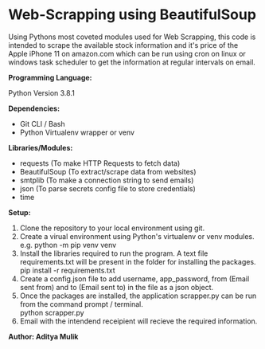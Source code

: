 # Web-Scrapping using BeautifulSoup

Using Pythons most coveted modules used for Web Scrapping, this code is intended to scrape the available stock information and it's price of the Apple iPhone 11 on amazon.com which can be run using cron on linux or windows task scheduler to get the information at regular intervals on email.

**Programming Language:**

Python Version 3.8.1 

**Dependencies:**

* Git CLI / Bash
* Python Virtualenv wrapper or venv

**Libraries/Modules:**

* requests (To make HTTP Requests to fetch data)
* BeautifulSoup (To extract/scrape data from websites)
* smtplib (To make a connection string to send emails)
* json (To parse secrets config file to store credentials)
* time 

**Setup:**

  1. Clone the repository to your local environment using git. 
  2. Create a virual environment using Python's virtualenv or venv modules.\
     e.g. python -m pip venv venv
  3. Install the libraries required to run the program. A text file requirements.txt will be present in the folder for installing the packages.\
     pip install -r requirements.txt
  4. Create a config.json file to add username, app_password, from (Email sent from) and to (Email sent to) in the file as a json object.
  5. Once the packages are installed, the application scrapper.py can be run from the command prompt / terminal.\
     python scrapper.py
  6. Email with the intendend receipient will recieve the required information.
  
**Author: Aditya Mulik**

